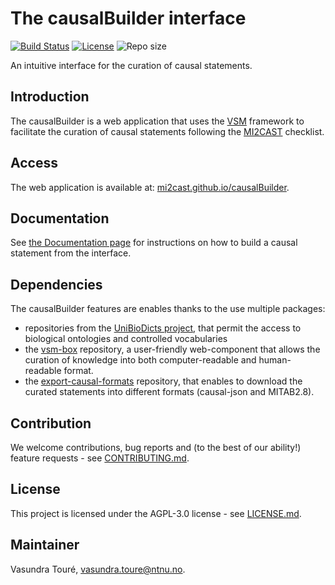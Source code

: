 # The causalBuilder interface

[![Build Status](https://travis-ci.org/MI2CAST/causalBuilder.svg?branch=master)](https://travis-ci.org/MI2CAST/causalBuilder)
[![License](https://img.shields.io/github/license/MI2CAST/causalBuilder)](LICENSE.md)
![Repo size](https://img.shields.io/github/repo-size/MI2CAST/causalBuilder)

An intuitive interface for the curation of causal statements.

## Introduction
The causalBuilder is a web application that uses the [VSM](https://vsm.github.io) framework to facilitate the curation of causal statements following the [MI2CAST](https://github.com/MI2CAST/MI2CAST) checklist.

## Access
The web application is available at: [mi2cast.github.io/causalBuilder](https://mi2cast.github.io/causalBuilder).

## Documentation
See [the Documentation page](https://mi2cast.github.io/causalBuilder/documentation) for instructions on how to build a causal statement from the interface.

## Dependencies
The causalBuilder features are enables thanks to the use multiple packages:
* repositories from the [UniBioDicts project](https://github.com/UniBioDicts), that permit the access to biological ontologies and controlled vocabularies
* the [vsm-box](https://github.com/vsm/vsm-box) repository, a user-friendly web-component that allows the curation of knowledge into both computer-readable and human-readable format.
* the [export-causal-formats](https://github.com/vtoure/converter-causal-formats) repository, that enables to download the curated statements into different formats (causal-json and MITAB2.8).

## Contribution
We welcome contributions, bug reports and (to the best of our ability!) feature requests - see [CONTRIBUTING.md](CONTRIBUTING.md).

## License
This project is licensed under the AGPL-3.0 license - see [LICENSE.md](LICENSE.md).

## Maintainer
Vasundra Touré, [vasundra.toure@ntnu.no](mailto:vasundra.toure@ntnu.no).
